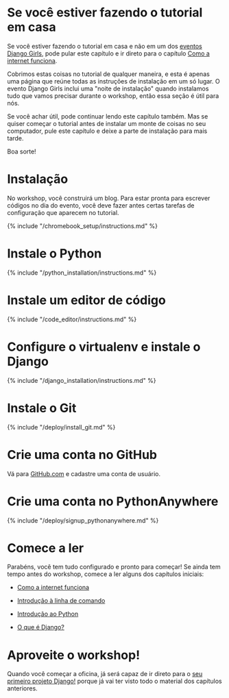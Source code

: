 # Se você estiver fazendo o tutorial em casa

Se você estiver fazendo o tutorial em casa e não em um dos [eventos Django Girls](https://djangogirls.org/events/), pode pular este capítulo e ir direto para o capítulo [Como a internet funciona](../how_the_internet_works/README.md).

Cobrimos estas coisas no tutorial de qualquer maneira, e esta é apenas uma página que reúne todas as instruções de instalação em um só lugar. O evento Django Girls inclui uma "noite de instalação" quando instalamos tudo que vamos precisar durante o workshop, então essa seção é útil para nós.

Se você achar útil, pode continuar lendo este capítulo também. Mas se quiser começar o tutorial antes de instalar um monte de coisas no seu computador, pule este capítulo e deixe a parte de instalação para mais tarde.

Boa sorte!

# Instalação

No workshop, você construirá um blog. Para estar pronta para escrever códigos no dia do evento, você deve fazer antes certas tarefas de configuração que aparecem no tutorial.

<!--sec data-title="Chromebook setup (if you're using one)"
data-id="chromebook_setup" data-collapse=true ces--> {% include "/chromebook_setup/instructions.md" %} 

<!--endsec-->

# Instale o Python

{% include "/python_installation/instructions.md" %}

# Instale um editor de código

{% include "/code_editor/instructions.md" %}

# Configure o virtualenv e instale o Django

{% include "/django_installation/instructions.md" %}

# Instale o Git

{% include "/deploy/install_git.md" %}

# Crie uma conta no GitHub

Vá para [GitHub.com](https://www.github.com) e cadastre uma conta de usuário.

# Crie uma conta no PythonAnywhere

{% include "/deploy/signup_pythonanywhere.md" %}

# Comece a ler

Parabéns, você tem tudo configurado e pronto para começar! Se ainda tem tempo antes do workshop, comece a ler alguns dos capítulos iniciais:

* [Como a internet funciona](../how_the_internet_works/README.md)

* [Introdução à linha de comando](../intro_to_command_line/README.md)

* [Introdução ao Python](../python_introduction/README.md)

* [O que é Django?](../django/README.md)

# Aproveite o workshop!

Quando você começar a oficina, já será capaz de ir direto para o [seu primeiro projeto Django!](../django_start_project/README.md) porque já vai ter visto todo o material dos capítulos anteriores.